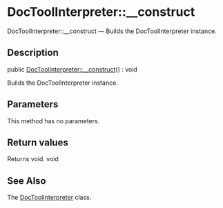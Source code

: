 DocToolInterpreter::__construct
================

DocToolInterpreter::__construct — Builds the DocToolInterpreter instance.

Description
---------------


public [DocToolInterpreter::__construct](https://github.com/lingtalfi/DocTools/blob/master/doc/api/DocTools/Interpreter/DocToolInterpreter/__construct.md)() : void




Builds the DocToolInterpreter instance.




Parameters
--------------

This method has no parameters.


Return values
----------------

Returns void.
void








See Also
-----------

The [DocToolInterpreter](https://github.com/lingtalfi/DocTools/blob/master/doc/api/DocTools/Interpreter/DocToolInterpreter.md) class.
